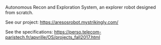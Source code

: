 Autonomous Recon and Exploration System, an explorer robot designed from scratch.

See our project: https://aresosrobot.mystrikingly.com/

See the specifications: https://perso.telecom-paristech.fr/apvrille/OS/projects_fall2017.html
